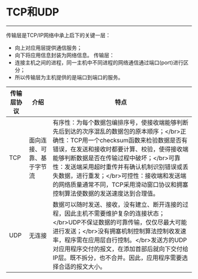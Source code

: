 # TCP和UDP

---

传输层是TCP/IP网络中承上启下的关键一层：

* 向上对应用层提供通信服务；
* 向下将应用信息封装为网络信息。
  传输层：
* 连接主机之间的进程，同一主机中不同进程的网络通信通过端口\(port\)进行区分；
* 所以传输层为主机提供的是端口到端口的服务。

| 传输层协议 | 介绍 | 特点 |
| --- | --- | --- |
| TCP | 面向连接、可靠、基于字节流 | 有序性：为每个数据包编排序号，使接收端能够判断先后到达的次序混乱的数据包的原本顺序；&lt;/br&gt;正确性：TCP用一个checksum函数来检验数据是否有错误，在发送和接收时都要计算、校验，使得接收端能够判断数据是否在传输过程中破坏；&lt;/br&gt;可靠性：发送端采用超时重传并有确认机制识别错误或丢失数据，进行重发；&lt;/br&gt;可控性：接收端和发送端的网络质量通常不同，TCP采用滑动窗口协议和拥塞控制算法使数据的发送速度达到合理值。 |
| UDP | 无连接 | 数据可以随时发送、接收，没有建立、断开连接的过程，因此主机不需要维护复杂的连接状态；&lt;/br&gt;UDP不保证数据的可靠传输，仅仅尽最大可能进行发送；&lt;/br&gt;没有拥塞机制控制算法控制收发速率，程序需在应用层自行控制。&lt;/br&gt;发送方的UDP对应用程序交付的报文，在添加首部后就向下交付给IP层。既不拆分，也不合并。因此，应用程序需要选择合适的报文大小。 |



